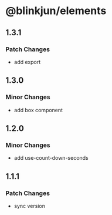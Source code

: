 # @blinkjun/elements

## 1.3.1

### Patch Changes

-   add export

## 1.3.0

### Minor Changes

-   add box component

## 1.2.0

### Minor Changes

-   add use-count-down-seconds

## 1.1.1

### Patch Changes

-   sync version
